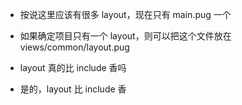 + 按说这里应该有很多 layout，现在只有 main.pug 一个
+ 如果确定项目只有一个 layout，则可以把这个文件放在 views/common/layout.pug
+ layout 真的比 include 香吗

+ 是的，layout 比 include 香